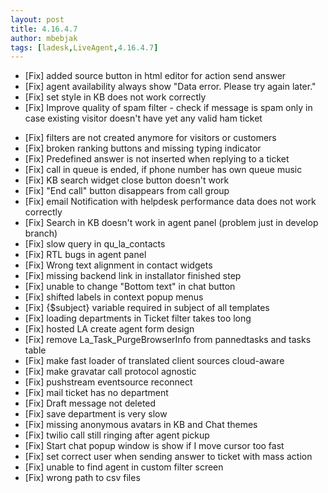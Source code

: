 ```yaml
---
layout: post
title: 4.16.4.7
author: mbebjak
tags: [ladesk,LiveAgent,4.16.4.7]
---
```


- [Fix] added source button in html editor for action send answer
- [Fix] agent availability always show "Data error. Please try again later."
- [Fix] set style in KB does not work correctly
- [Fix] Improve quality of spam filter - check if message is spam only in case existing visitor doesn't have yet any valid ham ticket

<!--more--> 

- [Fix] filters are not created anymore for visitors or customers
- [Fix] broken ranking buttons and missing typing indicator
- [Fix] Predefined answer is not inserted when replying to a ticket
- [Fix] call in queue is ended, if phone number has own queue music
- [Fix] KB search widget close button doesn't work
- [Fix] "End call" button disappears from call group
- [Fix] email Notification with helpdesk performance data does not work correctly
- [Fix] Search in KB doesn't work in agent panel (problem just in develop branch)
- [Fix] slow query in qu_la_contacts
- [Fix] RTL bugs in agent panel
- [Fix] Wrong text alignment in contact widgets
- [Fix] missing backend link in installator finished step
- [Fix] unable to change "Bottom text" in chat button
- [Fix] shifted labels in context popup menus
- [Fix] {$subject} variable required in subject of all templates
- [Fix] loading departments in Ticket filter takes too long
- [Fix] hosted LA create agent form design
- [Fix] remove La_Task_PurgeBrowserInfo from pannedtasks and tasks table
- [Fix] make fast loader of translated client sources cloud-aware
- [Fix] make gravatar call protocol agnostic
- [Fix] pushstream eventsource reconnect
- [Fix] mail ticket has no department
- [Fix] Draft message not deleted
- [Fix] save department is very slow
- [Fix] missing anonymous avatars in KB and Chat themes
- [Fix] twilio call still ringing after agent pickup
- [Fix] Start chat popup window is show if I move cursor too fast
- [Fix] set correct user when sending answer to ticket with mass action
- [Fix] unable to find agent in custom filter screen
- [Fix] wrong path to csv files
